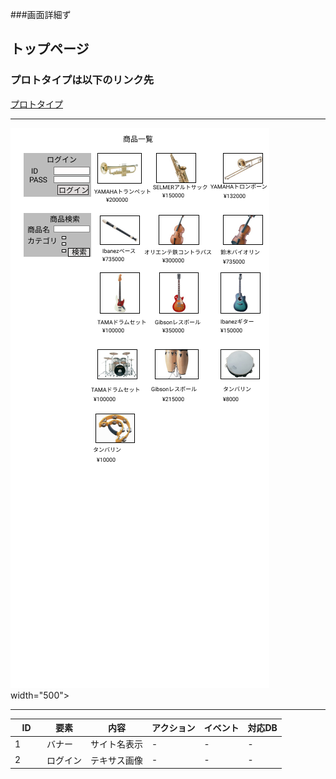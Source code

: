 ###画面詳細ず
## トップページ
### プロトタイプは以下のリンク先
[プロトタイプ](https://www.figma.com/file/IKLRLWgqhiEbss1Z5ykTlR/Untitled?node-id=0%3A1)
*****
<img src="../img/iPhone 11 Pro Max - 1 (3).png"> width="500">

*****

|ID|要素|内容|アクション|イベント|対応DB|
|--|---|----|-------|-----|-----|
|1　　|バナー|サイト名表示|-  |-   |-  |
|2|ログイン|テキサス画像|-  |-  |-   |

